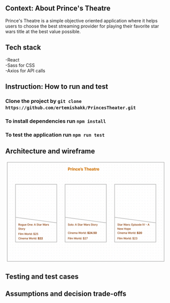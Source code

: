 ## Context: About Prince's Theatre

Prince's Theatre is a simple objective oriented application where it helps users to choose the best streaming provider for playing their favorite star wars title at the best value possible.

## Tech stack

-React <br/>
-Sass for CSS <br/>
-Axios for API calls

## Instruction: How to run and test

### Clone the project by `git clone https://github.com/ertemishakk/PrincesTheater.git` <br/>

### To install dependencies run `npm install`

### To test the application run `npm run test`

## Architecture and wireframe

![Screenshot](public/wireframe.png)

## Testing and test cases

## Assumptions and decision trade-offs
